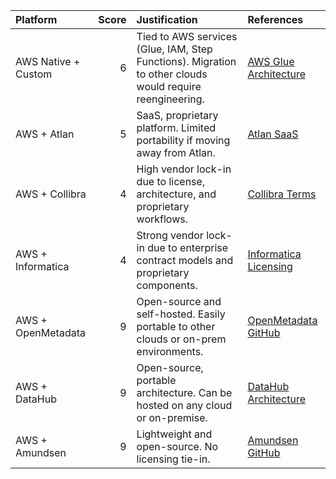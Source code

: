| Platform            |   Score | Justification                                                                                            | References                                                                            |
|:--------------------|--------:|:---------------------------------------------------------------------------------------------------------|:--------------------------------------------------------------------------------------|
| AWS Native + Custom |       6 | Tied to AWS services (Glue, IAM, Step Functions). Migration to other clouds would require reengineering. | [AWS Glue Architecture](https://docs.aws.amazon.com/glue/latest/dg/what-is-glue.html) |
| AWS + Atlan         |       5 | SaaS, proprietary platform. Limited portability if moving away from Atlan.                               | [Atlan SaaS](https://atlan.com/)                                                      |
| AWS + Collibra      |       4 | High vendor lock-in due to license, architecture, and proprietary workflows.                             | [Collibra Terms](https://www.collibra.com/legal/terms)                                |
| AWS + Informatica   |       4 | Strong vendor lock-in due to enterprise contract models and proprietary components.                      | [Informatica Licensing](https://www.informatica.com/legal/license.html)               |
| AWS + OpenMetadata  |       9 | Open-source and self-hosted. Easily portable to other clouds or on-prem environments.                    | [OpenMetadata GitHub](https://github.com/open-metadata/OpenMetadata)                  |
| AWS + DataHub       |       9 | Open-source, portable architecture. Can be hosted on any cloud or on-premise.                            | [DataHub Architecture](https://datahubproject.io/docs/architecture/)                  |
| AWS + Amundsen      |       9 | Lightweight and open-source. No licensing tie-in.                                                        | [Amundsen GitHub](https://github.com/amundsen-io/amundsen)                            |